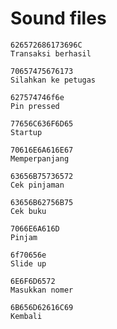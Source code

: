 # Sound files
```
626572686173696C
Transaksi berhasil
```
```
70657475676173
Silahkan ke petugas
```
```
627574746f6e
Pin pressed
```
```
77656C636F6D65
Startup
```
```
70616E6A616E67
Memperpanjang
```
```
63656B75736572
Cek pinjaman
```
```
63656B62756B75
Cek buku
```
```
7066E6A616D
Pinjam
```
```
6f70656e
Slide up
```
```
6E6F6D6572
Masukkan nomer
```
```
6B656D62616C69
Kembali
```
